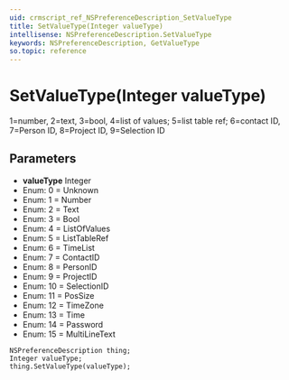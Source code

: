 ```yaml
---
uid: crmscript_ref_NSPreferenceDescription_SetValueType
title: SetValueType(Integer valueType)
intellisense: NSPreferenceDescription.SetValueType
keywords: NSPreferenceDescription, GetValueType
so.topic: reference
---
```


# SetValueType(Integer valueType)

1=number, 2=text, 3=bool, 4=list of values; 5=list table ref; 6=contact ID, 7=Person ID, 8=Project ID, 9=Selection ID

## Parameters

* **valueType** Integer
* Enum: 0 = Unknown
* Enum: 1 = Number
* Enum: 2 = Text
* Enum: 3 = Bool
* Enum: 4 = ListOfValues
* Enum: 5 = ListTableRef
* Enum: 6 = TimeList
* Enum: 7 = ContactID
* Enum: 8 = PersonID
* Enum: 9 = ProjectID
* Enum: 10 = SelectionID
* Enum: 11 = PosSize
* Enum: 12 = TimeZone
* Enum: 13 = Time
* Enum: 14 = Password
* Enum: 15 = MultiLineText

```crmscript
NSPreferenceDescription thing;
Integer valueType;
thing.SetValueType(valueType);
```

